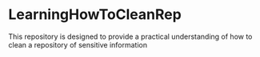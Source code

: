 # LearningHowToCleanRep
This repository is designed to provide a practical understanding of how to clean a repository of sensitive information
